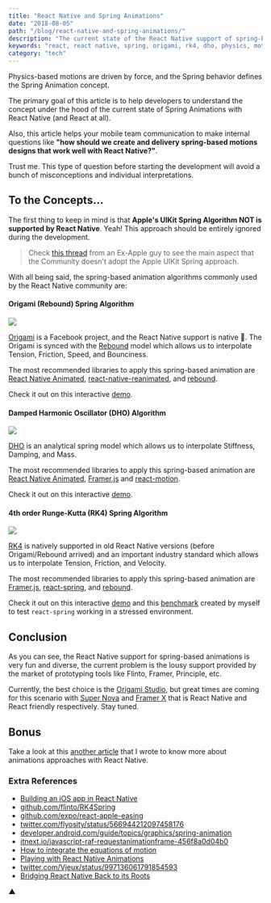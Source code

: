 ```yaml
---
title: "React Native and Spring Animations"
date: "2018-08-05"
path: "/blog/react-native-and-spring-animations/"
description: "The current state of the React Native support of spring-based animations."
keywords: "react, react native, spring, origami, rk4, dho, physics, motions, motion designs, animations"
category: "tech"
---
```


Physics-based motions are driven by force, and the Spring behavior defines the Spring Animation concept.

The primary goal of this article is to help developers to understand the concept under the hood of the current state of Spring Animations with React Native (and React at all).

Also, this article helps your mobile team communication to make internal questions like **"how should we create and delivery spring-based motions designs that work well with React Native?"**.

Trust me. This type of question before starting the development will avoid a bunch of misconceptions and individual interpretations.

## To the Concepts...

The first thing to keep in mind is that **Apple's UIKit Spring Algorithm NOT is supported by React Native**. Yeah! This approach should be entirely ignored during the development.

> Check [this thread](https://twitter.com/andy_matuschak/status/566736015188963328) from an Ex-Apple guy to see the main aspect that the Community doesn't adopt the Apple UIKit Spring approach.

With all being said, the spring-based animation algorithms commonly used by the React Native community are:

#### Origami (Rebound) Spring Algorithm

<img src="https://user-images.githubusercontent.com/1680157/43672456-b37c1636-9784-11e8-8573-3b56eadfbacf.gif" style="box-shadow: none" />

[Origami](https://origami.design/) is a Facebook project, and the React Native support is native 🤯. The Origami is synced with the [Rebound](http://facebook.github.io/rebound/) model which allows us to interpolate Tension, Friction, Speed, and Bounciness.

The most recommended libraries to apply this spring-based animation are [React Native Animated](https://facebook.github.io/react-native/docs/animated), [react-native-reanimated](https://github.com/kmagiera/react-native-reanimated), and [rebound](http://facebook.github.io/rebound/).

Check it out on this interactive [demo](http://facebook.github.io/rebound/).

#### Damped Harmonic Oscillator (DHO) Algorithm

<img src="https://user-images.githubusercontent.com/1680157/43672497-792eeb06-9785-11e8-9d07-6864caddc848.gif" style="box-shadow: none" />

[DHO](https://en.wikipedia.org/wiki/Harmonic_oscillator#Damped_harmonic_oscillator) is an analytical spring model which allows us to interpolate Stiffness, Damping, and Mass.

The most recommended libraries to apply this spring-based animation are [React Native Animated](https://facebook.github.io/react-native/docs/animated), [Framer.js](https://github.com/koenbok/Framer) and [react-motion](https://github.com/chenglou/react-motion).

Check it out on this interactive [demo](http://chenglou.github.io/react-motion/demos/demo5-spring-parameters-chooser/).

#### 4th order Runge-Kutta (RK4) Spring Algorithm

<img src="https://user-images.githubusercontent.com/1680157/43672498-794e1c92-9785-11e8-9a39-c3dec40afdfa.gif" style="box-shadow: none" />

[RK4](http://lpsa.swarthmore.edu/NumInt/NumIntFourth.html) is natively supported in old React Native versions (before Origami/Rebound arrived) and an important industry standard which allows us to interpolate Tension, Friction, and Velocity.

The most recommended libraries to apply this spring-based animation are [Framer.js](https://github.com/koenbok/Framer), [react-spring](https://github.com/drcmda/react-spring), and [rebound](https://github.com/facebook/rebound-js).

Check it out on this interactive [demo](http://stakes.github.io/framerplayground/) and this [benchmark](https://spectrum.chat/thread/64c49333-d105-49bc-9149-61987acf679b) created by myself to test `react-spring` working in a stressed environment.

## Conclusion

As you can see, the React Native support for spring-based animations is very fun and diverse, the current problem is the lousy support provided by the market of prototyping tools like Flinto, Framer, Principle, etc.

Currently, the best choice is the [Origami Studio](https://origami.design/), but great times are coming for this scenario with [Super Nova](https://supernova.studio/) and [Framer X](https://framer.com/x/) that is React Native and React friendly respectively. Stay tuned.

## Bonus

Take a look at this [another article](https://betomuniz.com/blog/main-topics-to-care-about-before-including-motion-designs-in-your-react-native-application/) that I wrote to know more about animations approaches with React Native.

### Extra References

- [Building an iOS app in React Native](https://medium.com/@vdg/building-an-ios-app-in-react-native-3db2f73fe878)
- [github.com/flinto/RK4Spring](https://github.com/flinto/RK4Spring)
- [github.com/expo/react-apple-easing](https://github.com/expo/react-apple-easing)
- [twitter.com/flyosity/status/566944212097458176](https://twitter.com/flyosity/status/566944212097458176)
- [developer.android.com/guide/topics/graphics/spring-animation](https://developer.android.com/guide/topics/graphics/spring-animation)
- [itnext.io/javascript-raf-requestanimationframe-456f8a0d04b0](https://itnext.io/javascript-raf-requestanimationframe-456f8a0d04b0)
- [How to integrate the equations of motion](https://gafferongames.com/post/integration_basics/)
- [Playing with React Native Animations](https://hackernoon.com/playing-with-react-native-animations-d065e7e97391)
- [twitter.com/Vjeux/status/997136061791854593](https://twitter.com/Vjeux/status/997136061791854593)
- [Bridging React Native Back to its Roots](https://www.youtube.com/watch?v=aOWIJ4Mgb2k&feature=youtu.be)

▲
